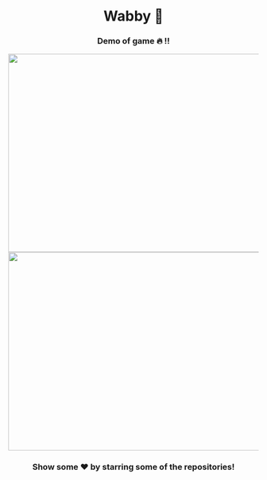 # <div align="center">Wabby :rocket:</div>
### <div align="center">Demo of game :fire: !!</div>

<div class="row" align="center">
  <img src="./Docs/level1.gif" width="600" height="400" />
</div>

<div class="row" align="center">
  <img src="./Docs/level2.gif" width="600" height="400" />
</div>

### <div align="center"> Show some ❤️ by starring some of the repositories! </div>
